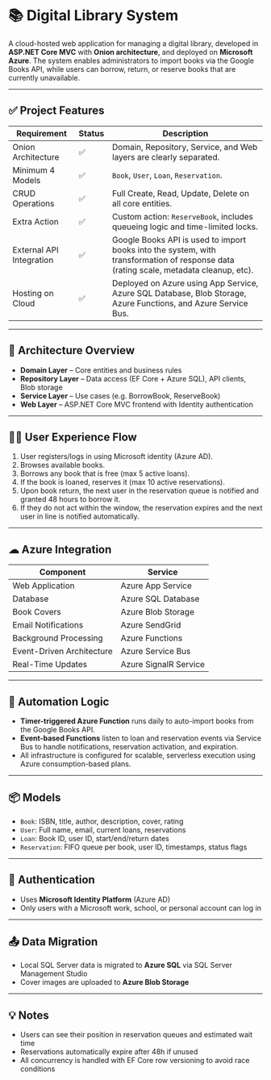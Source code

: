 # 📚 Digital Library System

A cloud-hosted web application for managing a digital library, developed in **ASP.NET Core MVC** with **Onion architecture**, and deployed on **Microsoft Azure**. The system enables administrators to import books via the Google Books API, while users can borrow, return, or reserve books that are currently unavailable.

---

## ✅ Project Features

| Requirement | Status | Description |
|------------|--------|-------------|
| Onion Architecture | ✅ | Domain, Repository, Service, and Web layers are clearly separated. |
| Minimum 4 Models | ✅ | `Book`, `User`, `Loan`, `Reservation`. |
| CRUD Operations | ✅ | Full Create, Read, Update, Delete on all core entities. |
| Extra Action | ✅ | Custom action: `ReserveBook`, includes queueing logic and time-limited locks. |
| External API Integration | ✅ | Google Books API is used to import books into the system, with transformation of response data (rating scale, metadata cleanup, etc). |
| Hosting on Cloud | ✅ | Deployed on Azure using App Service, Azure SQL Database, Blob Storage, Azure Functions, and Azure Service Bus. |

---

## 🧱 Architecture Overview

- **Domain Layer** – Core entities and business rules
- **Repository Layer** – Data access (EF Core + Azure SQL), API clients, Blob storage
- **Service Layer** – Use cases (e.g. BorrowBook, ReserveBook)
- **Web Layer** – ASP.NET Core MVC frontend with Identity authentication

---

## 🧑‍💻 User Experience Flow

1. User registers/logs in using Microsoft identity (Azure AD).
2. Browses available books.
3. Borrows any book that is free (max 5 active loans).
4. If the book is loaned, reserves it (max 10 active reservations).
5. Upon book return, the next user in the reservation queue is notified and granted 48 hours to borrow it.
6. If they do not act within the window, the reservation expires and the next user in line is notified automatically.

---

## ☁ Azure Integration

| Component | Service |
|----------|---------|
| Web Application | Azure App Service |
| Database | Azure SQL Database |
| Book Covers | Azure Blob Storage |
| Email Notifications | Azure SendGrid |
| Background Processing | Azure Functions |
| Event-Driven Architecture | Azure Service Bus |
| Real-Time Updates | Azure SignalR Service |

---

## 🔁 Automation Logic

- **Timer-triggered Azure Function** runs daily to auto-import books from the Google Books API.
- **Event-based Functions** listen to loan and reservation events via Service Bus to handle notifications, reservation activation, and expiration.
- All infrastructure is configured for scalable, serverless execution using Azure consumption-based plans.

---

## 📦 Models

- `Book`: ISBN, title, author, description, cover, rating
- `User`: Full name, email, current loans, reservations
- `Loan`: Book ID, user ID, start/end/return dates
- `Reservation`: FIFO queue per book, user ID, timestamps, status flags

---

## 🔐 Authentication

- Uses **Microsoft Identity Platform** (Azure AD)
- Only users with a Microsoft work, school, or personal account can log in

---

## 📤 Data Migration

- Local SQL Server data is migrated to **Azure SQL** via SQL Server Management Studio
- Cover images are uploaded to **Azure Blob Storage**

---

## 💡 Notes

- Users can see their position in reservation queues and estimated wait time
- Reservations automatically expire after 48h if unused
- All concurrency is handled with EF Core row versioning to avoid race conditions
